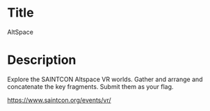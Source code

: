 # Title

AltSpace

# Description

Explore the SAINTCON Altspace VR worlds. Gather and arrange and concatenate the key fragments. Submit them as your flag.

https://www.saintcon.org/events/vr/
